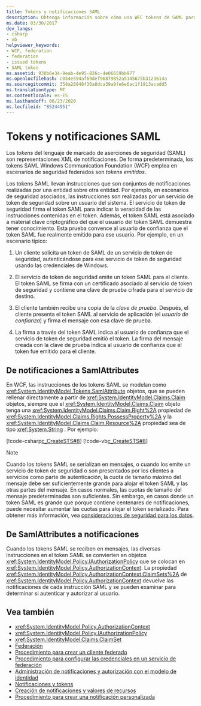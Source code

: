 ```yaml
---
title: Tokens y notificaciones SAML
description: Obtenga información sobre cómo usa WFC tokens de SAML para llevar instrucciones que son conjuntos de notificaciones realizadas por una entidad sobre otra entidad.
ms.date: 03/30/2017
dev_langs:
- csharp
- vb
helpviewer_keywords:
- WCF, federation
- federation
- issued tokens
- SAML token
ms.assetid: 930b6e34-9eab-4e95-826c-4e06659bb977
ms.openlocfilehash: c054e594af69def96879852a5145675b3123614a
ms.sourcegitcommit: 358a28048f36a8dca39a9fe6e6ac1f1913acadd5
ms.translationtype: MT
ms.contentlocale: es-ES
ms.lasthandoff: 06/23/2020
ms.locfileid: "85244951"
---
```

# <a name="saml-tokens-and-claims"></a>Tokens y notificaciones SAML
Los *tokens* del lenguaje de marcado de aserciones de seguridad (SAML) son representaciones XML de notificaciones. De forma predeterminada, los tokens SAML Windows Communication Foundation (WCF) emplea en escenarios de seguridad federados son *tokens emitidos*.  
  
 Los tokens SAML llevan instrucciones que son conjuntos de notificaciones realizadas por una entidad sobre otra entidad. Por ejemplo, en escenarios de seguridad asociados, las instrucciones son realizadas por un servicio de token de seguridad sobre un usuario del sistema. El servicio de token de seguridad firma el token SAML para indicar la veracidad de las instrucciones contenidas en el token. Además, el token SAML está asociado a material clave criptográfico del que el usuario del token SAML demuestra tener conocimiento. Esta prueba convence al usuario de confianza que el token SAML fue realmente emitido para ese usuario. Por ejemplo, en un escenario típico:  
  
1. Un cliente solicita un token de SAML de un servicio de token de seguridad, autenticándose para ese servicio de token de seguridad usando las credenciales de Windows.  
  
2. El servicio de token de seguridad emite un token SAML para el cliente. El token SAML se firma con un certificado asociado al servicio de token de seguridad y contiene una clave de prueba cifrada para el servicio de destino.  
  
3. El cliente también recibe una copia de la *clave de prueba*. Después, el cliente presenta el token SAML al servicio de aplicación (el *usuario de confianza*) y firma el mensaje con esa clave de prueba.  
  
4. La firma a través del token SAML indica al usuario de confianza que el servicio de token de seguridad emitió el token. La firma del mensaje creada con la clave de prueba indica al usuario de confianza que el token fue emitido para el cliente.  
  
## <a name="from-claims-to-samlattributes"></a>De notificaciones a SamlAttributes  
 En WCF, las instrucciones de los tokens SAML se modelan como <xref:System.IdentityModel.Tokens.SamlAttribute> objetos, que se pueden rellenar directamente a partir de <xref:System.IdentityModel.Claims.Claim> objetos, siempre que el <xref:System.IdentityModel.Claims.Claim> objeto tenga una <xref:System.IdentityModel.Claims.Claim.Right%2A> propiedad de <xref:System.IdentityModel.Claims.Rights.PossessProperty%2A> y la <xref:System.IdentityModel.Claims.Claim.Resource%2A> propiedad sea de tipo <xref:System.String> . Por ejemplo:  
  
 [!code-csharp[c_CreateSTS#8](../../../../samples/snippets/csharp/VS_Snippets_CFX/c_creatests/cs/source.cs#8)]
 [!code-vb[c_CreateSTS#8](../../../../samples/snippets/visualbasic/VS_Snippets_CFX/c_creatests/vb/source.vb#8)]  
  
> [!NOTE]
> Cuando los tokens SAML se serializan en mensajes, o cuando los emite un servicio de token de seguridad o son presentados por los clientes a servicios como parte de autenticación, la cuota de tamaño máximo del mensaje debe ser suficientemente grande para alojar el token SAML y las otras partes del mensaje. En casos normales, las cuotas de tamaño del mensaje predeterminadas son suficientes. Sin embargo, en casos donde un token SAML es grande que porque contiene centenares de notificaciones, puede necesitar aumentar las cuotas para alojar el token serializado. Para obtener más información, vea [consideraciones de seguridad para los datos](security-considerations-for-data.md).  
  
## <a name="from-samlattributes-to-claims"></a>De SamlAttributes a notificaciones  
 Cuando los tokens SAML se reciben en mensajes, las diversas instrucciones en el token SAML se convierten en objetos <xref:System.IdentityModel.Policy.IAuthorizationPolicy> que se colocan en <xref:System.IdentityModel.Policy.AuthorizationContext>. La propiedad <xref:System.IdentityModel.Policy.AuthorizationContext.ClaimSets%2A> de <xref:System.IdentityModel.Policy.AuthorizationContext> devuelve las notificaciones de cada instrucción SAML y se pueden examinar para determinar si autenticar y autorizar al usuario.  
  
## <a name="see-also"></a>Vea también

- <xref:System.IdentityModel.Policy.AuthorizationContext>
- <xref:System.IdentityModel.Policy.IAuthorizationPolicy>
- <xref:System.IdentityModel.Claims.ClaimSet>
- [Federación](federation.md)
- [Procedimiento para crear un cliente federado](how-to-create-a-federated-client.md)
- [Procedimiento para configurar las credenciales en un servicio de federación](how-to-configure-credentials-on-a-federation-service.md)
- [Administración de notificaciones y autorización con el modelo de identidad](managing-claims-and-authorization-with-the-identity-model.md)
- [Notificaciones y tokens](claims-and-tokens.md)
- [Creación de notificaciones y valores de recursos](claim-creation-and-resource-values.md)
- [Procedimiento para crear una notificación personalizada](../extending/how-to-create-a-custom-claim.md)
